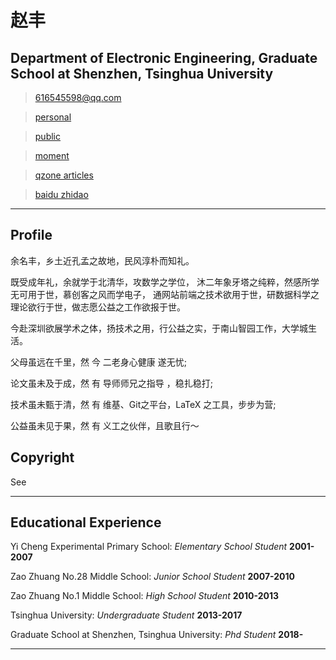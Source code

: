 # 赵丰
## Department of Electronic Engineering, Graduate School at Shenzhen, Tsinghua University

> [616545598@qq.com](mailto:616545598@qq.com) 


> [personal](personal/index.html)

> [public](public/index.html)

> [moment](detail/index.html)

> [qzone articles](qzone_blog/index.html)

> [baidu zhidao](baidu-zhidao/index.html)

------

## Profile

余名丰，乡土近孔孟之故地，民风淳朴而知礼。

既受成年礼，余就学于北清华，攻数学之学位，
沐二年象牙塔之纯粹，然感所学无可用于世，慕创客之风而学电子，
通网站前端之技术欲用于世，研数据科学之理论欲行于世，做志愿公益之工作欲报于世。

今赴深圳欲展学术之体，扬技术之用，行公益之实，于南山智园工作，大学城生活。

父母虽远在千里，然 今 二老身心健康   遂无忧;
<!--
岁月虽夺我青春，然 遇 花信年华之仙女 遂无愁;
-->
论文虽未及于成，然 有 导师师兄之指导 ，稳扎稳打;

技术虽未甄于清，然 有 维基、Git之平台，LaTeX 之工具，步步为营;

公益虽未见于果，然 有 义工之伙伴，且歌且行～

## Copyright
See [](./copyright.html)

-------

## Educational Experience

Yi Cheng Experimental Primary School: *Elementary School Student*
__2001-2007__

Zao Zhuang No.28 Middle School: *Junior School Student*
__2007-2010__

Zao Zhuang No.1 Middle School: *High School Student*
__2010-2013__

Tsinghua University: *Undergraduate Student*
__2013-2017__

Graduate School at Shenzhen, Tsinghua University: *Phd Student*
__2018-__

------

